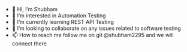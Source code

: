 - 👋 Hi, I’m Shubham
- 👀 I’m interested in Automation Testing
- 🌱 I’m currently learning REST API Testing
- 💞️ I’m looking to collaborate on any issues related to software testing
- 📫 How to reach me follow me on git @shubham2295 and we will connect there

<!---
shubham2295/shubham2295 is a ✨ special ✨ repository because its `README.md` (this file) appears on your GitHub profile.
You can click the Preview link to take a look at your changes.
--->
